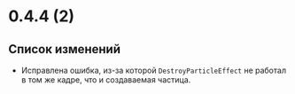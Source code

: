 # 0.4.4 (2)

## Список изменений

- Исправлена ошибка, из-за которой `DestroyParticleEffect` не работал в том же кадре, что и создаваемая частица.
